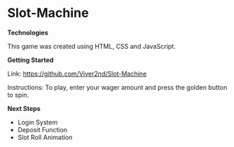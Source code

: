 # Slot-Machine

**Technologies**

This game was created using HTML, CSS and JavaScript.

**Getting Started**

Link: 
https://github.com/Viver2nd/Slot-Machine

Instructions:
To play, enter your wager amount and press the golden button to spin.

**Next Steps**
- Login System
- Deposit Function
- Slot Roll Animation